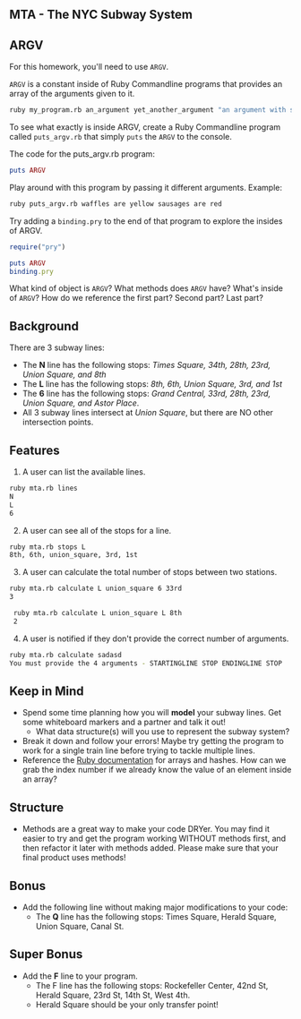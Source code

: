 ## MTA - The NYC Subway System

## ARGV
For this homework, you'll need to use `ARGV`.

`ARGV` is a constant inside of Ruby Commandline programs that provides an array of the arguments given to it.

```bash
ruby my_program.rb an_argument yet_another_argument "an argument with spaces"
```

To see what exactly is inside ARGV, create a Ruby Commandline program called `puts_argv.rb` that simply `puts` the `ARGV` to the console.

The code for the puts_argv.rb program:
```ruby
puts ARGV
```

Play around with this program by passing it different arguments.
Example:
```bash
ruby puts_argv.rb waffles are yellow sausages are red
```

Try adding a `binding.pry` to the end of that program to explore the insides of ARGV. 

```ruby
require("pry")

puts ARGV
binding.pry
```

What kind of object is `ARGV`? What methods does `ARGV` have? What's inside of `ARGV`? How do we reference the first part? Second part? Last part?


## Background
There are 3 subway lines:
  - The **N** line has the following stops: *Times Square, 34th, 28th, 23rd, Union Square, and 8th*
  - The **L** line has the following stops: *8th, 6th, Union Square, 3rd, and 1st*
  - The **6** line has the following stops: *Grand Central, 33rd, 28th, 23rd, Union Square, and Astor Place*.
  - All 3 subway lines intersect at *Union Square*, but there are NO other intersection points.

## Features
1. A user can list the available lines.

  ```bash
  ruby mta.rb lines
  N
  L
  6
  ```

2. A user can see all of the stops for a line.
  ```bash
  ruby mta.rb stops L
  8th, 6th, union_square, 3rd, 1st
  ```

3. A user can calculate the total number of stops between two stations.
  ```bash
 ruby mta.rb calculate L union_square 6 33rd
 3
 ```

 ```bash
  ruby mta.rb calculate L union_square L 8th
  2
 ```

4. A user is notified if they don't provide the correct number of arguments.
  ```bash
  ruby mta.rb calculate sadasd
  You must provide the 4 arguments - STARTINGLINE STOP ENDINGLINE STOP
  ```

## Keep in Mind

- Spend some time planning how you will **model** your subway lines. Get some whiteboard markers and a partner and talk it out!
  - What data structure(s) will you use to represent the subway system?
- Break it down and follow your errors! Maybe try getting the program to work for a single train line before trying to tackle multiple lines.
- Reference the [Ruby documentation](http://ruby-doc.org/core-2.2.2/) for arrays and hashes. How can we grab the index number if we already know the value of an element inside an array?

## Structure

- Methods are a great way to make your code DRYer. You may find it easier to try and get the program working WITHOUT methods first, and then refactor it later with methods added. Please make sure that your final product uses methods!

## Bonus
- Add the following line without making major modifications to your code:
  - The **Q** line has the following stops: Times Square, Herald Square, Union Square, Canal St.
  
## Super Bonus
- Add the **F** line to your program.
  - The F line has the following stops: Rockefeller Center, 42nd St, Herald Square, 23rd St, 14th St, West 4th. 
  - Herald Square should be your only transfer point!   
